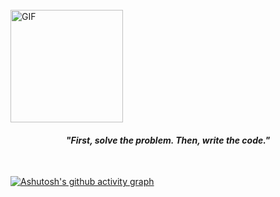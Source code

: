 
<br>

<img align="center" height="180px" alt="GIF" src="https://i.imgur.com/AflEm7k.gif" />
  <h4 align="center" ><b><i>"First, solve the problem. Then, write the code."</i></b></h4>

<br>

[![Ashutosh's github activity graph](https://github-readme-activity-graph.cyclic.app/graph?username=solexz&bg_color=3d3846&color=9e4c98&line=9e4c98&point=403d3d&area=true&hide_border=true)](https://github.com/ashutosh00710/github-readme-activity-graph)
